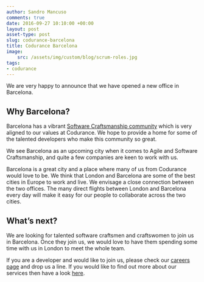 ```yaml
---
author: Sandro Mancuso
comments: true
date: 2016-09-27 10:10:00 +00:00
layout: post
asset-type: post
slug: codurance-barcelona
title: Codurance Barcelona
image:
    src: /assets/img/custom/blog/scrum-roles.jpg
tags:
- codurance
---
```


We are very happy to announce that we have opened a new office in Barcelona. 

## Why Barcelona?

Barcelona has a vibrant [Software Craftsmanship community](http://www.meetup.com/Barcelona-Software-Craftsmanship/) which is very aligned to our values at Codurance. We hope to provide a home for some of the talented developers who make this community so great. 

We see Barcelona as an upcoming city when it comes to Agile and Software Craftsmanship, and quite a few companies are keen to work with us.

Barcelona is a great city and a place where many of us from Codurance would love to be. We think that London and Barcelona are some of the best cities in Europe to work and live. We envisage a close connection between the two offices. The many direct flights between London and Barcelona every day will make it easy for our people to collaborate across the two cities. 

## What’s next?

We are looking for talented software craftsmen and craftswomen to join us in Barcelona. Once they join us, we would love to have them spending some time with us in London to meet the whole team. 

If you are a developer and would like to join us, please check our [careers page](https://codurance.es/careers/) and drop us a line. If you would like to find out more about our services then have a look [here](https://codurance.es/services). 


